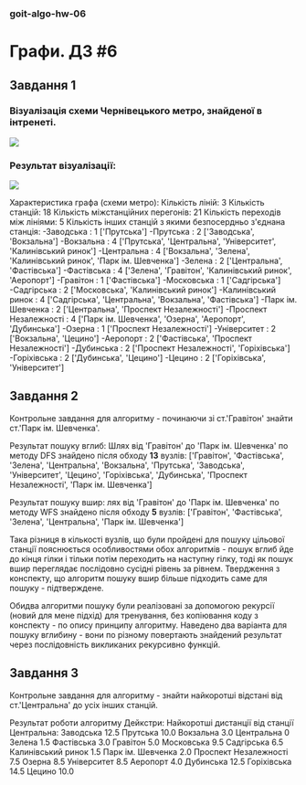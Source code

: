 ### goit-algo-hw-06
# Графи. ДЗ #6

## Завдання 1

### Візуалізація схеми Чернівецького метро, знайденої в інтренеті.
![](/home/negan/PycharmProjects/HW6/Chernivtsi_metro_schema.png)

### Результат візуалізації:
![](/home/negan/PycharmProjects/HW6/my_schema.png)

Характеристика графа (схеми метро):
Кількість ліній: 3
Кількість станцій: 18
Кількість міжстанційних перегонів: 21
Кількість переходів між лініями: 5
Кількість інших станцій з якими безпосердньо з'єднана станція:
    -Заводська             : 1 ['Прутська']
    -Прутська              : 2 ['Заводська', 'Вокзальна']
    -Вокзальна             : 4 ['Прутська', 'Центральна', 'Університет', 'Калинівський ринок']
    -Центральна            : 4 ['Вокзальна', 'Зелена', 'Калинівський ринок', 'Парк ім. Шевченка']
    -Зелена                : 2 ['Центральна', 'Фастівська']
    -Фастівська            : 4 ['Зелена', 'Гравітон', 'Калинівський ринок', 'Аеропорт']
    -Гравітон              : 1 ['Фастівська']
    -Московська            : 1 ['Садгірська']
    -Садгірська            : 2 ['Московська', 'Калинівський ринок']
    -Калинівський ринок    : 4 ['Садгірська', 'Центральна', 'Вокзальна', 'Фастівська']
    -Парк ім. Шевченка     : 2 ['Центральна', 'Проспект Незалежності']
    -Проспект Незалежності : 4 ['Парк ім. Шевченка', 'Озерна', 'Аеропорт', 'Дубинська']
    -Озерна                : 1 ['Проспект Незалежності']
    -Університет           : 2 ['Вокзальна', 'Цецино']
    -Аеропорт              : 2 ['Фастівська', 'Проспект Незалежності']
    -Дубинська             : 2 ['Проспект Незалежності', 'Горіхівська']
    -Горіхівська           : 2 ['Дубинська', 'Цецино']
    -Цецино                : 2 ['Горіхівська', 'Університет']

## Завдання 2
Контрольне завдання для алгоритму - починаючи зі ст.'Гравітон' знайти ст.'Парк ім. Шевченка'.

Результат пошуку вглиб:
Шлях від 'Гравітон' до 'Парк ім. Шевченка' по методу DFS знайдено після обходу **13** вузлів:
['Гравітон', 'Фастівська', 'Зелена', 'Центральна', 'Вокзальна', 'Прутська', 'Заводська', 'Університет', 'Цецино', 'Горіхівська', 'Дубинська', 'Проспект Незалежності', 'Парк ім. Шевченка']

Результат пошуку вшир:
лях від 'Гравітон' до 'Парк ім. Шевченка' по методу WFS знайдено після обходу **5** вузлів:
['Гравітон', 'Фастівська', 'Зелена', 'Центральна', 'Парк ім. Шевченка']

Така різниця в кількості вузлів, що були пройдені для пошуку цільової станції пояснюється особливостями обох алгоритмів - пошук вглиб йде до кінця гілки і тільки потім переходить на наступну гілку, тоді як пошук вшир переглядає послідовно сусідні рівень за рівнем. Твердження з конспекту, що алгоритм пошуку вшир більше підходить саме для пошуку - підтверждене.

Обидва алгоритми пошуку були реалізовані за допомогою рекурсії (новий для мене підхід) для тренування, без копіювання коду з конспекту - по опису принципу алгоритму.
Наведено два варіанта для  пошуку вглибину - вони по різному повертають знайдений результат через послідовність викликаних рекурсивно функцій.

## Завдання 3
Контрольне завдання для алгоритму - знайти найкоротші відстані від ст.'Центральна' до усіх інших станцій.

Результат роботи алгоритму Дейкстри:
Найкоротші дистанції від станції Центральна:
Заводська 12.5
Прутська 10.0
Вокзальна 3.0
Центральна 0
Зелена 1.5
Фастівська 3.0
Гравітон 5.0
Московська 9.5
Садгірська 6.5
Калинівський ринок 1.5
Парк ім. Шевченка 2.0
Проспект Незалежності 7.5
Озерна 8.5
Університет 8.5
Аеропорт 4.0
Дубинська 12.5
Горіхівська 14.5
Цецино 10.0